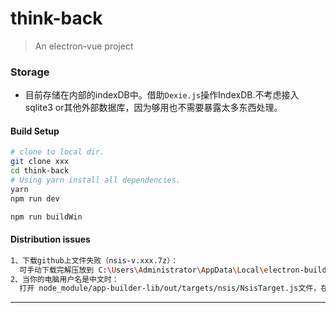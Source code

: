 # think-back

> An electron-vue project
### Storage

- 目前存储在内部的indexDB中。借助`Dexie.js`操作IndexDB.不考虑接入sqlite3 or其他外部数据库，因为够用也不需要暴露太多东西处理。

#### Build Setup

``` bash
# clone to local dir.
git clone xxx
cd think-back
# Using yarn install all dependencies.
yarn
npm run dev

npm run buildWin

```

#### Distribution issues

``` bash
1、下载github上文件失败（nsis-v.xxx.7z）：
  可手动下载完解压放到 C:\Users\Administrator\AppData\Local\electron-builder\Cache\nsis
2、当你的电脑用户名是中文时：
  打开 node_module/app-builder-lib/out/targets/nsis/NsisTarget.js文件，在 executeMakensis 方法中加入我们所需的参数：args.push("-INPUTCHARSET", "UTF8"); // 中文名问题
```

---
